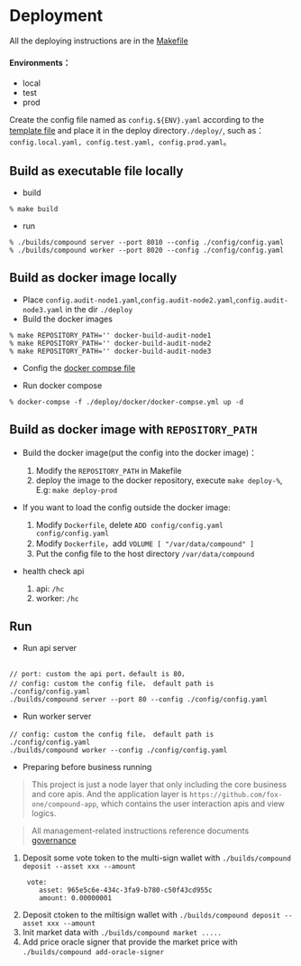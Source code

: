 # Deployment

All the deploying instructions are in the [Makefile](./Makefile)

#### Environments：

* local  
* test  
* prod

Create the config file named as `config.${ENV}.yaml` according to the [template file](./deploy/../../deploy/config.node.yaml.tpl) and place it in the deploy directory`./deploy/`, such as：`config.local.yaml, config.test.yaml, config.prod.yaml`。

## Build as executable file locally

* build

```
% make build
```

* run

```
% ./builds/compound server --port 8010 --config ./config/config.yaml
% ./builds/compound worker --port 8020 --config ./config/config.yaml
```

## Build as docker image locally
* Place `config.audit-node1.yaml`,`config.audit-node2.yaml`,`config.audit-node3.yaml` in the dir `./deploy`
* Build the docker images

```
% make REPOSITORY_PATH='' docker-build-audit-node1 
% make REPOSITORY_PATH='' docker-build-audit-node2
% make REPOSITORY_PATH='' docker-build-audit-node3
```
* Config the [docker compse file](./deploy/docker/docker-compose.yml)
  
* Run docker compose

```
% docker-compse -f ./deploy/docker/docker-compse.yml up -d
```

## Build as docker image with `REPOSITORY_PATH` 
* Build the docker image(put the config into the docker image)：
  1. Modify the `REPOSITORY_PATH` in Makefile
  2. deploy the image to the docker repository, execute `make deploy-%`, E.g: `make deploy-prod`


* If you want to load the config outside the docker image:
  1. Modify `Dockerfile`, delete `ADD config/config.yaml config/config.yaml`
  2. Modify `Dockerfile`，add  `VOLUME [ "/var/data/compound" ]`
  3. Put the config file to the host directory `/var/data/compound`

* health check api
   1. api:   `/hc`
   2. worker: `/hc`

## Run

* Run api server

```

// port: custom the api port，default is 80，
// config: custom the config file， default path is ./config/config.yaml
./builds/compound server --port 80 --config ./config/config.yaml

```

* Run worker server

```
// config: custom the config file， default path is ./config/config.yaml
./builds/compound worker --config ./config/config.yaml
```

* Preparing before business running
  
> This project is just a node layer that only including the core business and core apis. And the application layer is `https://github.com/fox-one/compound-app`, which contains the user interaction apis and view logics.

> All management-related instructions reference documents [governance](./docs/governance.md)

  1. Deposit some vote token to the multi-sign wallet with `./builds/compound deposit --asset xxx --amount`
     ```
      vote:
         asset: 965e5c6e-434c-3fa9-b780-c50f43cd955c
         amount: 0.00000001
     ```
  2. Deposit ctoken to the miltisign wallet with `./builds/compound deposit --asset xxx --amount`
  3. Init market data with `./builds/compound market .....`
  4. Add price oracle signer that provide the market price with `./builds/compound add-oracle-signer`